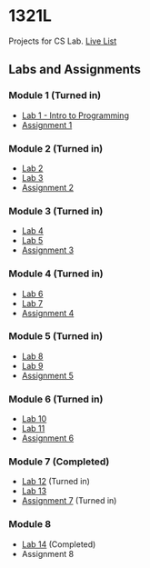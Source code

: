 # 1321L
Projects for CS Lab. [Live List](https://ccse.kennesaw.edu/fye/1321_labs_assignments.php)
## Labs and Assignments
### Module 1 (Turned in)
* [Lab 1 - Intro to Programming](https://ccse.kennesaw.edu/fye/docs/1321/labs/m1/M1%20-%20L1%20-%20Intro%20to%20CS.docx)
* [Assignment 1](https://ccse.kennesaw.edu/fye/docs/1321/labs/m1/v3/M1%20-%20A1%20-%20Pseudocode%20-%20FA19.pdf)
### Module 2 (Turned in)
* [Lab 2](https://ccse.kennesaw.edu/fye/docs/1321/labs/m2/v3/M2%20-%20L2%20-%20TypeSystems%20-%20Version%203.0.docx)
* [Lab 3](https://ccse.kennesaw.edu/fye/docs/1321/labs/m2/M2%20-%20L3%20-%20TypeSystems%20-%20Version%202.0.doc)
* [Assignment 2](https://ccse.kennesaw.edu/fye/docs/1321/labs/m2/v3/M2%20-%20A2%20-%20TypeSystems%20-%20v3.pdf)
### Module 3 (Turned in)
* [Lab 4](https://ccse.kennesaw.edu/fye/docs/1321/labs/m3/M3%20-%20L4%20-%20Selection%20Structures.docx)
* [Lab 5](https://ccse.kennesaw.edu/fye/docs/1321/labs/m3/M3%20-%20L5%20-%20Selection%20Structures%20-%20Corrected.doc)
* [Assignment 3](https://ccse.kennesaw.edu/fye/docs/1321/labs/m3/v3/M3%20-%20A3%20-%20Selection%20Structures%20v3_.pdf)
### Module 4 (Turned in)
* [Lab 6](https://ccse.kennesaw.edu/fye/docs/1321/labs/m4/M4%20-%20L6%20-%20Loop%20Structures.doc)
* [Lab 7](https://ccse.kennesaw.edu/fye/docs/1321/labs/m4/M4%20-%20L7%20-%20Loop%20Structures.doc)
* [Assignment 4](https://ccse.kennesaw.edu/fye/docs/1321/labs/m4/v3/M4%20-%20A4%20-%20Loops_FA19.pdf)
### Module 5 (Turned in)
* [Lab 8](https://ccse.kennesaw.edu/fye/docs/1321/labs/m5/M5%20-%20L8%20-%20Methods%20Version%201.1.doc)
* [Lab 9](https://ccse.kennesaw.edu/fye/docs/1321/labs/m5/M5%20-%20L9%20-%20Methods%20Version%202.1.doc)
* [Assignment 5](https://ccse.kennesaw.edu/fye/docs/1321/labs/m5/v3/M5%20-%20A5%20-%20Methods%20Version%203.0.pdf)
### Module 6 (Turned in)
* [Lab 10](https://ccse.kennesaw.edu/fye/docs/1321/labs/m6/v3/M6%20-%20L10%20-%20Classes%20-%20Version%204.0.docx)
* [Lab 11](https://ccse.kennesaw.edu/fye/docs/1321/labs/m6/v3/M6%20-%20L11%20-%20Classes%20-%20Version%203.0.docx)
* [Assignment 6](https://ccse.kennesaw.edu/fye/docs/1321/labs/m6/v3/M6%20-%20A6%20-%20Classes%20v3.pdf)
### Module 7 (Completed)
* [Lab 12](https://ccse.kennesaw.edu/fye/docs/1321/labs/m7/M7%20-%20L12%20-%20Arrays.doc) (Turned in)
* [Lab 13](https://ccse.kennesaw.edu/fye/docs/1321/labs/m7/M7%20-%20L13%20-%20Arrays.doc)
* [Assignment 7](https://ccse.kennesaw.edu/fye/docs/1321/labs/m7/v3/M7%20-%20A7%20-%20Arrays_v4.pdf) (Turned in)
### Module 8 
* [Lab 14](https://ccse.kennesaw.edu/fye/docs/1321/labs/m8/M8%20-%20L14%20-%20Search-Sort.doc)  (Completed)
* Assignment 8
